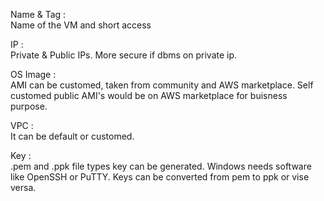 Name & Tag : <br/>
Name of the VM and short access

IP : <br/>
Private & Public IPs. More secure if dbms on private ip.

OS Image : <br/>
AMI can be customed, taken from community and AWS marketplace. Self customed public AMI's would be on AWS marketplace for buisness purpose.

VPC :<br/>
It can be default or customed.

Key : <br/>
.pem and .ppk file types key can be generated. Windows needs software like OpenSSH or PuTTY. Keys can be converted from pem to ppk or vise versa.
